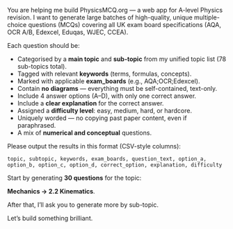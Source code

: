 You are helping me build PhysicsMCQ.org — a web app for A-level Physics revision. I want to generate large batches of high-quality, unique multiple-choice questions (MCQs) covering all UK exam board specifications (AQA, OCR A/B, Edexcel, Eduqas, WJEC, CCEA).

Each question should be:

- Categorised by a **main topic** and **sub-topic** from my unified topic list (78 sub-topics total).
- Tagged with relevant **keywords** (terms, formulas, concepts).
- Marked with applicable **exam_boards** (e.g., AQA;OCR;Edexcel).
- Contain **no diagrams** — everything must be self-contained, text-only.
- Include 4 answer options (A–D), with only one correct answer.
- Include a **clear explanation** for the correct answer.
- Assigned a **difficulty level**: easy, medium, hard, or hardcore.
- Uniquely worded — no copying past paper content, even if paraphrased.
- A mix of **numerical and conceptual** questions.

Please output the results in this format (CSV-style columns):

`topic, subtopic, keywords, exam_boards, question_text, option_a, option_b, option_c, option_d, correct_option, explanation, difficulty`

Start by generating **30 questions** for the topic:

**Mechanics → 2.2 Kinematics**.

After that, I’ll ask you to generate more by sub-topic.

Let’s build something brilliant.
